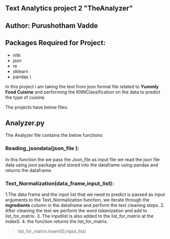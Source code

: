 ## Text Analytics project 2  "TheAnalyzer"

## Author: Purushotham Vadde

## Packages Required for Project:
- nltk
- json
- re
- sklearn
- pandas \

In this project i am taking the text from json format file related to  **Yummly Food Cuisine** and performing the KNNClassification on the data to predict the type of cuisine.

The projects have below files:
## Analyzer.py
The Analyzer file contains the below functions

### Reading_jsondata(json_file ):

In this function the we pass the Json_file as input file we read the json file data using json package and stored into the dataframe using pandas and returns the dataframe.

### Text_Normalization(data_frame,input_list):

1.The data frame and the input list that we need to predict is passed as input arguments to the Text_Normalization function, we iterate through the **ingredients**  column in the dataframe and perform the text cleaning steps. 
2. After cleaning the text we perform the word tokenization and add to  list_for_matrix.
3. The inputlist is also added to the list_for_matrix at the index0.
4. the function returns the list_for_matrix.
>list_for_matrix.insert(0,input_list)

###
